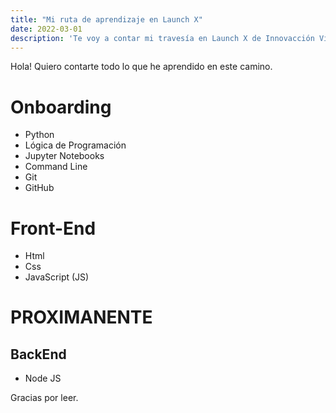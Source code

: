 ```yaml
---
title: "Mi ruta de aprendizaje en Launch X"
date: 2022-03-01
description: 'Te voy a contar mi travesía en Launch X de Innovacción Virtual'
---
```


Hola! Quiero contarte todo lo que he aprendido en este camino.

# Onboarding

- Python
- Lógica de Programación
- Jupyter Notebooks
- Command Line
- Git
- GitHub

# Front-End

- Html
- Css
- JavaScript (JS)

# PROXIMANENTE

## BackEnd

- Node JS


Gracias por leer.


